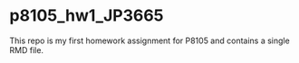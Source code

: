 # p8105_hw1_JP3665

This repo is my first homework assignment for P8105 and contains a single RMD file.
